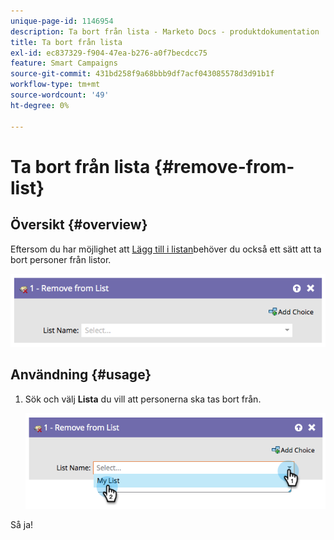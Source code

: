 ```yaml
---
unique-page-id: 1146954
description: Ta bort från lista - Marketo Docs - produktdokumentation
title: Ta bort från lista
exl-id: ec837329-f904-47ea-b276-a0f7becdcc75
feature: Smart Campaigns
source-git-commit: 431bd258f9a68bbb9df7acf043085578d3d91b1f
workflow-type: tm+mt
source-wordcount: '49'
ht-degree: 0%

---
```


# Ta bort från lista {#remove-from-list}

## Översikt {#overview}

Eftersom du har möjlighet att [Lägg till i listan](/help/marketo/product-docs/core-marketo-concepts/smart-campaigns/flow-actions/add-to-list.md)behöver du också ett sätt att ta bort personer från listor.

![](assets/image2014-9-22-10-3a44-3a3.png)

## Användning {#usage}

1. Sök och välj **Lista** du vill att personerna ska tas bort från.

   ![](assets/image2014-9-22-10-3a44-3a7.png)

Så ja!
